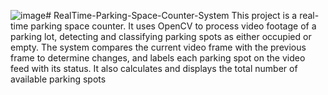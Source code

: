 ![image](https://github.com/user-attachments/assets/808315c2-e267-4ef7-b3c5-0420ce9ae622)# RealTime-Parking-Space-Counter-System
This project is a real-time parking space counter. It uses OpenCV to process video footage of a parking lot, detecting and classifying parking spots as either occupied or empty. The system compares the current video frame with the previous frame to determine changes, and labels each parking spot on the video feed with its status. It also calculates and displays the total number of available parking spots
